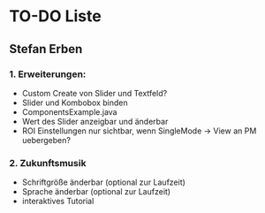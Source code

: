 # TO-DO Liste #

## Stefan Erben ##

### 1. Erweiterungen: ###
* Custom Create von Slider und Textfeld?
* Slider und Kombobox binden
* ComponentsExample.java
* Wert des Slider anzeigbar und änderbar
* ROI Einstellungen nur sichtbar, wenn SingleMode -> View an PM uebergeben?


### 2. Zukunftsmusik ###
* Schriftgröße änderbar (optional zur Laufzeit)
* Sprache änderbar (optional zur Laufzeit)
* interaktives Tutorial